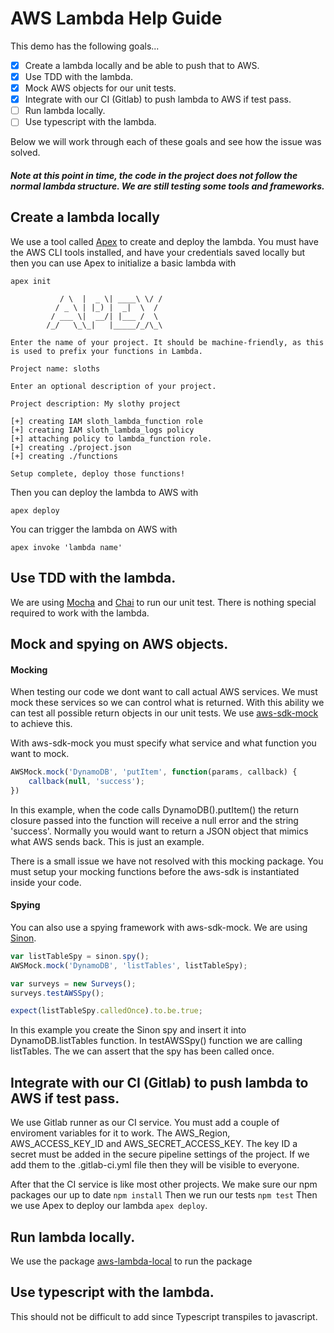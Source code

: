# AWS Lambda Help Guide

This demo has the following goals...
- [x] Create a lambda locally and be able to push that to AWS.
- [x] Use TDD with the lambda.
- [x] Mock AWS objects for our unit tests.
- [x] Integrate with our CI (Gitlab) to push lambda to AWS if test pass.
- [ ] Run lambda locally.
- [ ] Use typescript with the lambda.

Below we will work through each of these goals and see how the issue was solved.

##### Note at this point in time, the code in the project does not follow the normal lambda structure. We are still testing some tools and frameworks.

## Create a lambda locally
We use a tool called [Apex](http://apex.run/) to create and deploy the lambda. You must have the AWS CLI tools installed, and have your credentials saved locally but then you can use Apex to initialize a basic lambda with

```
apex init

           / \  |  _ \| ____\ \/ /
          / _ \ | |_) |  _|  \  /
         / ___ \|  __/| |___ /  \
        /_/   \_\_|   |_____/_/\_\

Enter the name of your project. It should be machine-friendly, as this
is used to prefix your functions in Lambda.

Project name: sloths

Enter an optional description of your project.

Project description: My slothy project

[+] creating IAM sloth_lambda_function role
[+] creating IAM sloth_lambda_logs policy
[+] attaching policy to lambda_function role.
[+] creating ./project.json
[+] creating ./functions

Setup complete, deploy those functions!
```

Then you can deploy the lambda to AWS with

    apex deploy

You can trigger the lambda on AWS with

    apex invoke 'lambda name'

## Use TDD with the lambda.
We are using [Mocha](https://mochajs.org/) and [Chai](http://chaijs.com/) to run our unit test. There is nothing special required to work with the lambda.

## Mock and spying on AWS objects.
#### Mocking
When testing our code we dont want to call actual AWS services. We must mock these services so we can control what is returned. With this ability we can test all possible return objects in our unit tests. We use [aws-sdk-mock](https://www.npmjs.com/package/aws-sdk-mock) to achieve this.

With aws-sdk-mock you must specify what service and what function you want to mock.

```javascript
AWSMock.mock('DynamoDB', 'putItem', function(params, callback) {
    callback(null, 'success');
})
```

In this example, when the code calls DynamoDB().putItem() the return closure passed into the function will receive a null error and the string 'success'. Normally you would want to return a JSON object that mimics what AWS sends back. This is just an example.

There is a small issue we have not resolved with this mocking package. You must setup your mocking functions before the aws-sdk is instantiated inside your code.

#### Spying
You can also use a spying framework with aws-sdk-mock. We are using [Sinon](http://sinonjs.org).

```javascript
var listTableSpy = sinon.spy();
AWSMock.mock('DynamoDB', 'listTables', listTableSpy);

var surveys = new Surveys();
surveys.testAWSSpy();

expect(listTableSpy.calledOnce).to.be.true;
```

In this example you create the Sinon spy and insert it into DynamoDB.listTables function. In testAWSSpy() function we are calling listTables. The we can assert that the spy has been called once.

## Integrate with our CI (Gitlab) to push lambda to AWS if test pass.
We use Gitlab runner as our CI service. You must add a couple of enviroment variables for it to work. The AWS_Region, AWS_ACCESS_KEY_ID and AWS_SECRET_ACCESS_KEY. The key ID a secret must be added in the secure pipeline settings of the project. If we add them to the .gitlab-ci.yml file then they will be visible to everyone.

After that the CI service is like most other projects. We make sure our npm packages our up to date `npm install` Then we run our tests `npm test` Then we use Apex to deploy our lambda `apex deploy`.

## Run lambda locally.
We use the package [aws-lambda-local](https://github.com/Max-Kolodezniy/aws-lambda-local) to run the package

## Use typescript with the lambda.
This should not be difficult to add since Typescript transpiles to javascript.
